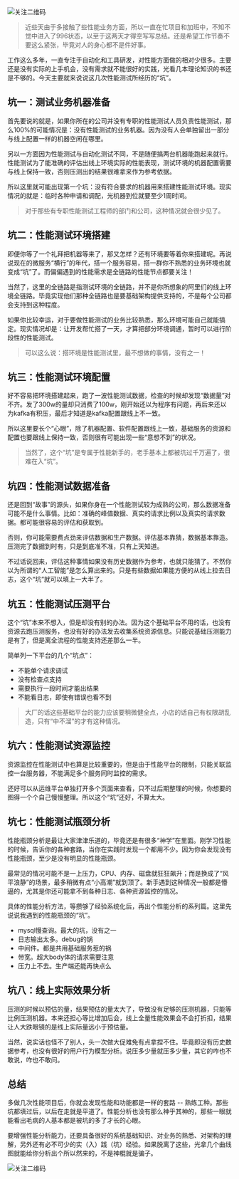 ![关注二维码](https://www.testqa.cn/static/banner.png)

> 近些天由于多接触了些性能业务方面，所以一直在忙项目和加班中，不知不觉中进入了996状态，以至于这两天才得空写写总结。还是希望工作节奏不要这么紧张，毕竟对人的身心都不是件好事。

工作这么多年，一直专注于自动化和工具研发，对性能方面做的相对少很多。主要还是没有实际的上手机会，没有需求就不能很好的实践，光看几本理论知识的书还是不够的。今天主要就来说说这几次性能测试所经历的“坑”。

## 坑一：测试业务机器准备
首先要说的就是，如果你所在的公司并没有专职的性能测试人员负责性能测试，那么100%的可能情况是：没有性能测试的业务机器。因为没有人会单独留出一部分与线上配置一样的机器空闲在哪里。

另以一方面因为性能测试与自动化测试不同，不是随便搞两台机器能跑起来就行。性能测试为了能准确的评估出线上环境实际的性能表现，测试环境的机器配置需要与线上保持一致，否则压测出的结果很难拿来作为参考依据。

所以这里就可能出现第一个坑：没有符合要求的机器用来搭建性能测试环境。现实情况的就是：临时各种申请和调配，光机器到位就要至少1周时间。

> 对于那些有专职性能测试工程师的部门和公司，这种情况就会很少见了。

## 坑二：性能测试环境搭建
即便你等了一个礼拜把机器等来了，那又怎样？还有环境要等着你来搭建呢。再说说现在的微服务“横行”的年代，搭一个服务容易，搭一群你不熟悉的业务环境也就变成“坑”了。而偏偏遇到的性能需求是全链路的性能节点都要关注！

当然了，这里的全链路是指测试环境的全链路，并不是你所想象的阿里们的线上环境全链路。毕竟实现他们那种全链路也是要基础架构提供支持的，不是每个公司都会支持到这种程度。

如果你比较幸运，对于要做性能测试的业务比较熟悉，那么环境可能自己就能搞定。现实情况却是：让开发帮忙搭了一天，才算把部分环境调通，暂时可以进行阶段性的性能测试。

> 可以这么说：搭环境是性能测试里，最不想做的事情，没有之一！

## 坑三：性能测试环境配置
好不容易把环境搭建起来，跑了一波性能测试数据，检查的时候却发现“数据量”对不齐。发了300w的量却只消费了100w，刚开始还以为程序有问题，再后来还以为kafka有积压，最后才知道是kafka配置跟线上不一致。

所以这里要长个“心眼”，除了机器配置、软件配置跟线上一致，基础服务的资源和配置也要跟线上保持一致，否则很有可能出现一些“意想不到”的状况。

> 当然了，这个“坑”是专属于性能新手的，老手基本上都被坑过千万遍了，很难在入“坑”。

## 坑四：性能测试数据准备
还是回到“故事”的源头，如果你身在一个性能测试较为成熟的公司，那么数据准备可能不是什么事情。比如：准确的峰值数据、真实的请求比例以及真实的请求数据。都可能很容易的评估和获取到。

否则，你可能需要费点劲来评估数据和生产数据。评估基本靠猜，数据基本靠造。压测完了数据到时有，只是到底准不准，只有上天知道。

不过话说回来，评估这种事情如果没有历史数据作为参考，也就只能猜了。不然你以为所谓的“人工智能”是怎么算出来的。只是有些数据如果能方便的从线上拉去日志，这个“坑”就可以填上一大半了。

## 坑五：性能测试压测平台
这个“坑”本来不想入，但是却没有别的办法。因为这个基础平台不用的话，也没有资源去跑压测服务，也没有好的办法发去收集系统资源信息。只能说基础压测能力是有了，但是离全流程的性能支持还差那么一半。

简单列一下平台的几个“坑点”：
- 不能单个请求调试
- 没有检查点支持
- 需要执行一段时间才能出结果
- 不能看日志，即使有错误也看不到

> 大厂的话这些基础平台的能力应该要稍微健全点，小店的话自己有权限胡乱造，只有“中不溜”的才有这种情况。

## 坑六：性能测试资源监控
资源监控在性能测试中也算是比较重要的，但是由于性能平台的限制，只能关联监控一台服务器，不能满足多个服务同时监控的需求。

还好可以从运维平台单独打开多个页面来查看，只不过后期整理的时候，你想要的图得一个个自己慢慢整理。所以这个“坑”还好，不算太大。

## 坑七：性能测试瓶颈分析
性能瓶颈分析是最让大家津津乐道的，毕竟还是有很多“神学”在里面。刚学习性能的时候，告诉你的各种套路，当你在实践时发现一个都用不少。因为你会发现没有性能瓶颈，至少是没有明显的性能瓶颈。

最常见的情况可能不是一上压力，CPU、内存、磁盘就狂狂飙升；而是换成了“风平浪静”的场景，最多稍微有点“小高潮”就到顶了。新手遇到这种情况一般都是懵逼的，尤其是你还可能拿不到各种日志、各种资源监控的情况。

具体的性能分析方法，等攒够了经验系统化后，再出个性能分析的系列篇。这里先说说我遇到的性能瓶颈的“坑”。
- mysql慢查询。最大的坑，没有之一
- 日志输出太多。debug的锅
- 中间件。都是共用基础服务惹的祸
- 带宽。超大body体的请求需要注意
- 压力上不去。生产端还能再快点么

## 坑八：线上实际效果分析
压测的时候以预估的量，结果预估的量太大了，导致没有足够的压测机器，只能等比例压测机器。本来还担心等比增加后会，线上全量性能效果会不会打折扣，结果让人大跌眼镜的是线上实际量远小于预估量。

当然，说实话也怪不了别人，头一次做大促难免有点拿捏不住。毕竟即没有历史数据参考，也没有很好的用户行为模型分析。说压多少量就压多少量，其它的咋也不敢说，咋也不敢问。

## 总结
多做几次性能项目后，你就会发现性能和功能都是一样的套路 -- 熟练工种。那些坑都填过后，以后在走就是平道了。性能分析也没有那么神乎其神的，那些一眼就能看出毛病的人基本都是被坑的多了才长的心眼。

要增强性能分析能力，还要具备很好的系统基础知识、对业务的熟悉、对架构的理解，另外还有必不可少的实（入）践（坑）经验。如果脱离了这些，光拿几个曲线图就能给你分析出个所以然来的，不是神棍就是骗子。

![关注二维码](https://www.testqa.cn/static/book.jpg)